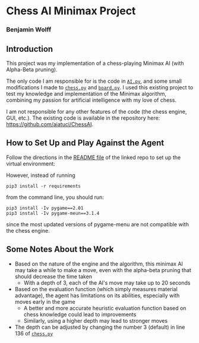 # Chess AI Minimax Project
### Benjamin Wolff


## Introduction
This project was my implementation of a chess-playing Minimax AI (with Alpha-Beta pruning).

The only code I am responsible for is the code in [`AI.py`](AI.py), and some small modifications I made to [`chess.py`](chess.py) and [`board.py`](board.py). 
I used this existing project to test my knowledge and implementation of the Minimax algorithm, 
combining my passion for artificial intelligence with my love of chess.

I am not responsible for any other features of the code (the chess engine, GUI, etc.).
The existing code is available in the repository here: https://github.com/aiatuci/ChessAI.

## How to Set Up and Play Against the Agent
Follow the directions in the [README file](https://github.com/aiatuci/ChessAI#readme) of the linked repo 
 to set up the virtual environment:

However, instead of running
```
pip3 install -r requirements
```

from the command line, you should run:

```
pip3 install -Iv pygame==2.01
pip3 install -Iv pygame-meun==3.1.4
```
since the most updated versions of pygame-menu are not compatible with the chess engine.

## Some Notes About the Work
* Based on the nature of the engine and the algorithm, this minimax AI 
may take a while to make a move, even with the alpha-beta pruning that should decrease the time taken
   * With a depth of 3, each of the AI's move may take up to 20 seconds
* Based on the evaluation function (which simply measures material advantage), the agent has limitations on its abilities, especially with moves early in the game
    * A better and more accurate heuristic evaluation function based on chess knowledge could lead to improvements
    * Similarly, using a higher depth may lead to stronger moves
* The depth can be adjusted by changing the number 3 (default) in line 136 of [`chess.py`](chess.py)

